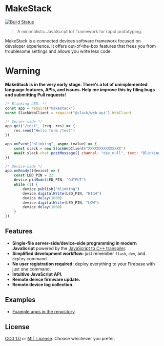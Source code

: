 # MakeStack
[![Build Status](https://travis-ci.com/seiyanuta/makestack.svg?branch=master)](https://travis-ci.com/seiyanuta/makestack)

> A minimalistic JavaScript IoT framework for rapid prototyping.

MakeStack is a connected devices software framework focused on developer experience. It offers out-of-the-box features that frees you from troublesome settings and allows you write less code.

# Warning
**MakeStack is in the very early stage. There's a lot of unimplemented language features, APIs, and issues. Help me improve this by filing bugs and submitting Pull requests!**

```js
/* Blinking LED. */
const app = require("makestack")
const SlackWebClient = require("@slack/web-api").WebClient

/* Server-side */
app.get("/test", (req, res) => {
    res.send("Hello form /test")
})

app.onEvent("blinking", async (value) => {
    const slack = new SlackWebClient("XXXXXXXXXXXXXXX")
    await slack.chat.postMessage({ channel: "dev_null", text: "Blinking!" })
})

/* Device-side */
app.onReady((device) => {
    const LED_PIN = 22
    device.pinMode(LED_PIN, "OUTPUT")
    while (1) {
        device.publish("blinking")
        device.digitalWrite(LED_PIN, "HIGH")
        device.delay(1000)
        device.digitalWrite(LED_PIN, "LOW")
        device.delay(1000)
    }
})
```

## Features
- **Single-file server-side/device-side programming in modern JavaScript** powered by the [JavaScript to C++ transpiler](transpiler).
- **Simplified development workflow:** just remember `flash`, `dev`, and `deploy` command.
- **No user registration required:** deploy everything to your Firebase with just one command.
- **Intuitive JavaScript API.**
- **Remote deivce firmware update.**
- **Remote device log collection.**

## Examples
- [Example apps in the repository](https://github.com/seiyanuta/makestack/tree/master/examples).

## License
[CC0 1.0](https://creativecommons.org/publicdomain/zero/1.0/) or [MIT License](https://opensource.org/licenses/MIT). Choose whichever you prefer.
